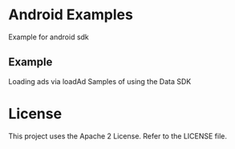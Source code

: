 # Android Examples

Example for android sdk

## Example

Loading ads via loadAd
Samples of using the Data SDK

# License

This project uses the Apache 2 License.  Refer to the LICENSE file.

